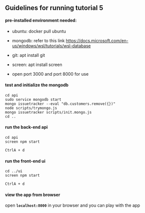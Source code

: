 ## Guidelines for running tutorial 5

#### pre-installed environment needed:

- ubuntu: docker pull ubuntu

- mongodb: refer to this link https://docs.microsoft.com/en-us/windows/wsl/tutorials/wsl-database

- git: apt install git

- screen: apt install screen

- open port 3000 and port 8000 for use

#### test and initialize the mongodb
```
cd api
sudo service mongodb start
mongo issuetracker --eval "db.customers.remove({})"
node scripts/trymongo.js
mongo issuetracker scripts/init.mongo.js
cd ..
```
#### run the back-end api
```
cd api
screen npm start
```
`CtrlA + d`  
#### run the front-end ui
```
cd ../ui
screen npm start
```
`CtrlA + d`  

#### view the app from browser
open **`localhost:8000`** in your browser and you can play with the app